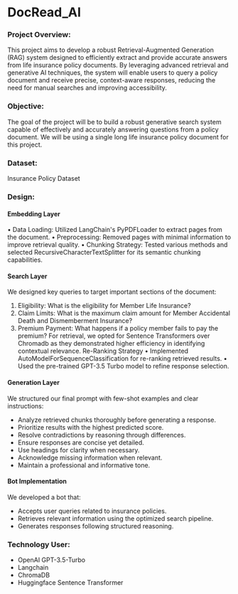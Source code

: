 # DocRead_AI
### Project Overview:
This project aims to develop a robust Retrieval-Augmented Generation (RAG) system designed to efficiently extract and provide accurate answers from life insurance policy documents. By leveraging advanced retrieval and generative AI techniques, the system will enable users to query a policy document and receive precise, context-aware responses, reducing the need for manual searches and improving accessibility.

### Objective: 
The goal of the project will be to build a robust generative search system capable of effectively and accurately answering questions from a policy document. We will be using a single long life insurance policy document for this project.

### Dataset:
Insurance Policy Dataset 

### Design: 
#### Embedding Layer
•	Data Loading: Utilized LangChain's PyPDFLoader to extract pages from the document.
•	Preprocessing: Removed pages with minimal information to improve retrieval quality.
•	Chunking Strategy: Tested various methods and selected RecursiveCharacterTextSplitter for its semantic chunking capabilities.
#### Search Layer
We designed key queries to target important sections of the document:
1.	Eligibility: What is the eligibility for Member Life Insurance?
2.	Claim Limits: What is the maximum claim amount for Member Accidental Death and Dismemberment Insurance?
3.	Premium Payment: What happens if a policy member fails to pay the premium?
For retrieval, we opted for Sentence Transformers over Chromadb as they demonstrated higher efficiency in identifying contextual relevance.
Re-Ranking Strategy
•	Implemented AutoModelForSequenceClassification for re-ranking retrieved results.
•	Used the pre-trained GPT-3.5 Turbo model to refine response selection.
#### Generation Layer
We structured our final prompt with few-shot examples and clear instructions:
-	Analyze retrieved chunks thoroughly before generating a response.
-	Prioritize results with the highest predicted score.
-	Resolve contradictions by reasoning through differences.
-	Ensure responses are concise yet detailed.
-	Use headings for clarity when necessary.
-	Acknowledge missing information when relevant.
-	Maintain a professional and informative tone.
#### Bot Implementation
We developed a bot that:
-	Accepts user queries related to insurance policies.
-	Retrieves relevant information using the optimized search pipeline.
-	Generates responses following structured reasoning.

### Technology User: 
- OpenAI GPT-3.5-Turbo
- Langchain
- ChromaDB
- Huggingface Sentence Transformer


  
